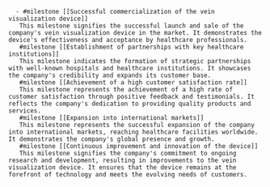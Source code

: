       - #milestone [[Successful commercialization of the vein visualization device]]
       This milestone signifies the successful launch and sale of the company's vein visualization device in the market. It demonstrates the device's effectiveness and acceptance by healthcare professionals.
       #milestone [[Establishment of partnerships with key healthcare institutions]]
       This milestone indicates the formation of strategic partnerships with well-known hospitals and healthcare institutions. It showcases the company's credibility and expands its customer base.
       #milestone [[Achievement of a high customer satisfaction rate]]
       This milestone represents the achievement of a high rate of customer satisfaction through positive feedback and testimonials. It reflects the company's dedication to providing quality products and services.
       #milestone [[Expansion into international markets]]
       This milestone represents the successful expansion of the company into international markets, reaching healthcare facilities worldwide. It demonstrates the company's global presence and growth.
       #milestone [[Continuous improvement and innovation of the device]]
       This milestone signifies the company's commitment to ongoing research and development, resulting in improvements to the vein visualization device. It ensures that the device remains at the forefront of technology and meets the evolving needs of customers.


